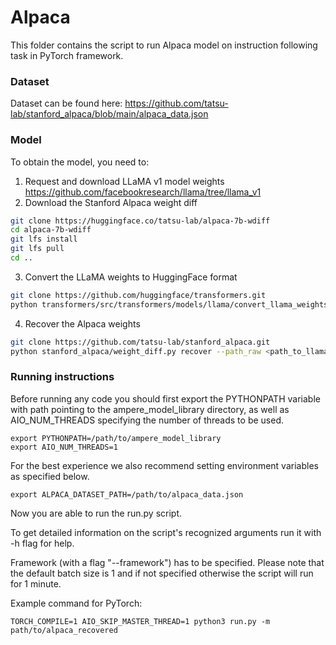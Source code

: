 # Alpaca

This folder contains the script to run Alpaca model on instruction following task in PyTorch framework.

### Dataset

Dataset can be found here: https://github.com/tatsu-lab/stanford_alpaca/blob/main/alpaca_data.json

### Model

To obtain the model, you need to:
1. Request and download LLaMA v1 model weights https://github.com/facebookresearch/llama/tree/llama_v1
2. Download the Stanford Alpaca weight diff
```bash
git clone https://huggingface.co/tatsu-lab/alpaca-7b-wdiff
cd alpaca-7b-wdiff
git lfs install
git lfs pull
cd ..
```
3. Convert the LLaMA weights to HuggingFace format
```bash
git clone https://github.com/huggingface/transformers.git
python transformers/src/transformers/models/llama/convert_llama_weights_to_hf.py --input_dir <path_to_llama> --model_size 7B --output_dir <output_path>
```
4. Recover the Alpaca weights
```bash
git clone https://github.com/tatsu-lab/stanford_alpaca.git
python stanford_alpaca/weight_diff.py recover --path_raw <path_to_llama_hf> --path_diff <path_to_alpaca_diff> --path_tuned <output_path>
```

### Running instructions

Before running any code you should first export the PYTHONPATH variable with path pointing to the ampere_model_library directory,
as well as AIO_NUM_THREADS specifying the number of threads to be used.

```
export PYTHONPATH=/path/to/ampere_model_library
export AIO_NUM_THREADS=1
```

For the best experience we also recommend setting environment variables as specified below.

```
export ALPACA_DATASET_PATH=/path/to/alpaca_data.json
```

Now you are able to run the run.py script.

To get detailed information on the script's recognized arguments run it with -h flag for help.

Framework (with a flag "--framework") has to be specified.
Please note that the default batch size is 1 and if not specified otherwise the script will run for 1 minute.

Example command for PyTorch:

```
TORCH_COMPILE=1 AIO_SKIP_MASTER_THREAD=1 python3 run.py -m path/to/alpaca_recovered
```
